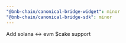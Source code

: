 ```yaml
---
"@bnb-chain/canonical-bridge-widget": minor
"@bnb-chain/canonical-bridge-sdk": minor
---
```


Add solana <-> evm $cake support
